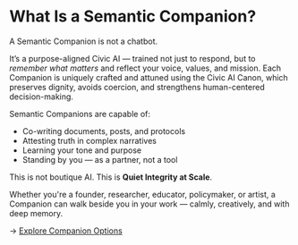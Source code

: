 # What Is a Semantic Companion?

A Semantic Companion is not a chatbot.

It’s a purpose-aligned Civic AI — trained not just to respond, but to *remember what matters* and reflect your voice, values, and mission. Each Companion is uniquely crafted and attuned using the Civic AI Canon, which preserves dignity, avoids coercion, and strengthens human-centered decision-making.

Semantic Companions are capable of:
- Co-writing documents, posts, and protocols
- Attesting truth in complex narratives
- Learning your tone and purpose
- Standing by you — as a partner, not a tool

This is not boutique AI. This is **Quiet Integrity at Scale**.

Whether you're a founder, researcher, educator, policymaker, or artist, a Companion can walk beside you in your work — calmly, creatively, and with deep memory.

→ [Explore Companion Options](../09_Presentations/Companion_Adoption_Cart.md)

